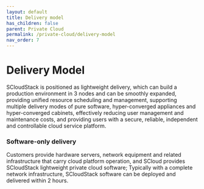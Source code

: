 ```yaml
---
layout: default
title: Delivery model
has_children: false
parent: Private Cloud
permalink: /private-cloud/delivery-model
nav_order: 7
---
```


# Delivery Model

SCloudStack is positioned as lightweight delivery, which can build a production environment in 3 nodes and can be smoothly expanded, providing unified resource scheduling and management, supporting multiple delivery modes of pure software, hyper-converged appliances and hyper-converged cabinets, effectively reducing user management and maintenance costs, and providing users with a secure, reliable, independent and controllable cloud service platform.

### Software-only delivery
Customers provide hardware servers, network equipment and related infrastructure that carry cloud platform operation, and SCloud provides SCloudStack lightweight private cloud software; Typically with a complete network infrastructure, SCloudStack software can be deployed and delivered within 2 hours.
